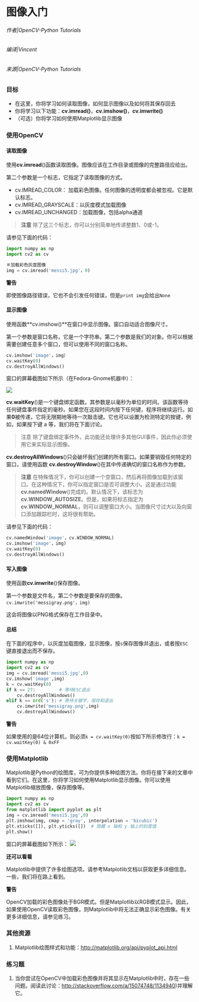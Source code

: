 # 图像入门

###### 作者|OpenCV-Python Tutorials 
###### 编译|Vincent
###### 来源|OpenCV-Python Tutorials 

### 目标
- 在这里，你将学习如何读取图像，如何显示图像以及如何将其保存回去
- 你将学习以下功能：**cv.imread()**，**cv.imshow()**，**cv.imwrite()**
- （可选）你将学习如何使用Matplotlib显示图像

### 使用OpenCV
#### 读取图像

使用**cv.imread**()函数读取图像。图像应该在工作目录或图像的完整路径应给出。
 
第二个参数是一个标志，它指定了读取图像的方式。

- cv.IMREAD_COLOR： 加载彩色图像。任何图像的透明度都会被忽视。它是默认标志。
- cv.IMREAD_GRAYSCALE：以灰度模式加载图像
- cv.IMREAD_UNCHANGED：加载图像，包括alpha通道

> **注意**
  除了这三个标志，你可以分别简单地传递整数1、0或-1。

请参见下面的代码：

```python
import numpy as np
import cv2 as cv

＃加载彩色灰度图像
img = cv.imread('messi5.jpg'，0)
```

**警告**

即使图像路径错误，它也不会引发任何错误，但是`print img`会给出`None`

#### 显示图像

使用函数**cv.imshow()**在窗口中显示图像。窗口自动适合图像尺寸。

第一个参数是窗口名称，它是一个字符串。第二个参数是我们的对象。你可以根据需要创建任意多个窗口，但可以使用不同的窗口名称。

```python
cv.imshow('image'，img）
cv.waitKey(0)
cv.destroyAllWindows()
```

窗口的屏幕截图如下所示（在Fedora-Gnome机器中）：

![](http://qiniu.aihubs.net/opencv_screenshot.jpg)

**cv.waitKey**()是一个键盘绑定函数。其参数是以毫秒为单位的时间。该函数等待任何键盘事件指定的毫秒。如果您在这段时间内按下任何键，程序将继续运行。如果**0**被传递，它将无限期地等待一次敲击键。它也可以设置为检测特定的按键，例如，如果按下键 a 等，我们将在下面讨论。

> 注意
  除了键盘绑定事件外，此功能还处理许多其他GUI事件，因此你必须使用它来实际显示图像。

**cv.destroyAllWindows**()只会破坏我们创建的所有窗口。如果要销毁任何特定的窗口，请使用函数 **cv.destroyWindow**()在其中传递确切的窗口名称作为参数。

> **注意**
  在特殊情况下，你可以创建一个空窗口，然后再将图像加载到该窗口。在这种情况下，你可以指定窗口是否可调整大小。这是通过功能**cv.namedWindow**()完成的。默认情况下，该标志为**cv.WINDOW_AUTOSIZE**。但是，如果将标志指定为**cv.WINDOW_NORMAL**，则可以调整窗口大小。当图像尺寸过大以及向窗口添加跟踪栏时，这将很有帮助。

请参见下面的代码：
```python
cv.namedWindow('image'，cv.WINDOW_NORMAL)
cv.imshow('image'，img)
cv.waitKey(0)
cv.destroyAllWindows()
```

#### 写入图像
使用函数**cv.imwrite**()保存图像。

第一个参数是文件名，第二个参数是要保存的图像。
`cv.imwrite('messigray.png'，img)`

这会将图像以PNG格式保存在工作目录中。

#### 总结
在下面的程序中，以灰度加载图像，显示图像，按`s`保存图像并退出，或者按`ESC`键直接退出而不保存。

```python
import numpy as np
import cv2 as cv
img = cv.imread('messi5.jpg',0)
cv.imshow('image',img)
k = cv.waitKey(0)
if k == 27:         # 等待ESC退出
    cv.destroyAllWindows()
elif k == ord('s'): # 等待关键字，保存和退出
    cv.imwrite('messigray.png',img)
    cv.destroyAllWindows()
```

**警告**

如果使用的是64位计算机，则必须`k = cv.waitKey(0)`按如下所示修改行：`k = cv.waitKey(0) & 0xFF`

### 使用Matplotlib
Matplotlib是Python的绘图库，可为你提供多种绘图方法。你将在接下来的文章中看到它们。在这里，你将学习如何使用Matplotlib显示图像。你可以使用Matplotlib缩放图像，保存图像等。

```python
import numpy as np
import cv2 as cv
from matplotlib import pyplot as plt
img = cv.imread('messi5.jpg',0)
plt.imshow(img, cmap = 'gray', interpolation = 'bicubic')
plt.xticks([]), plt.yticks([])  # 隐藏 x 轴和 y 轴上的刻度值
plt.show()
```

窗口的屏幕截图如下所示：
![](http://qiniu.aihubs.net/matplotlib_screenshot.jpg)

**还可以看看**

  Matplotlib中提供了许多绘图选项。请参考Matplotlib文档以获取更多详细信息。一些，我们将在路上看到。

**警告**

OpenCV加载的彩色图像处于BGR模式。但是Matplotlib以RGB模式显示。因此，如果使用OpenCV读取彩色图像，则Matplotlib中将无法正确显示彩色图像。有关更多详细信息，请参见练习。

### 其他资源

1. Matplotlib绘图样式和功能：http://matplotlib.org/api/pyplot_api.html

### 练习题

1. 当你尝试在OpenCV中加载彩色图像并将其显示在Matplotlib中时，存在一些问题。阅读此讨论：http://stackoverflow.com/a/15074748/1134940)并理解它。